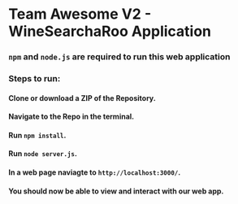 # Team Awesome V2 - WineSearchaRoo Application
### `npm` and `node.js` are required to run this web application

### Steps to run:
#### Clone or download a ZIP of the Repository.
#### Navigate to the Repo in the terminal.
#### Run `npm install`.
#### Run `node server.js`.
#### In a web page naviagte to `http://localhost:3000/`.
#### You should now be able to view and interact with our web app. 



